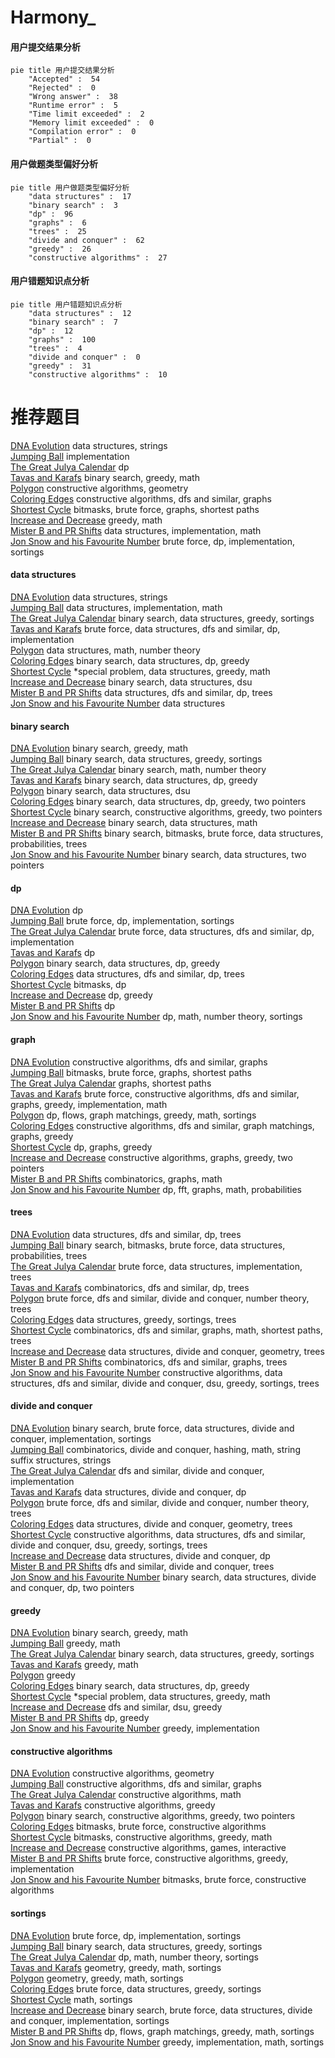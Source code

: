 # Harmony_
<!-- tabs:start -->
#### **用户提交结果分析**

```mermaid
pie title 用户提交结果分析
    "Accepted" :  54
    "Rejected" :  0
    "Wrong answer" :  38
    "Runtime error" :  5
    "Time limit exceeded" :  2
    "Memory limit exceeded" :  0
    "Compilation error" :  0
    "Partial" :  0
```
#### **用户做题类型偏好分析**

```mermaid
pie title 用户做题类型偏好分析
    "data structures" :  17
    "binary search" :  3
    "dp" :  96
    "graphs" :  6
    "trees" :  25
    "divide and conquer" :  62
    "greedy" :  26
    "constructive algorithms" :  27
```
#### **用户错题知识点分析**

```mermaid
pie title 用户错题知识点分析
    "data structures" :  12
    "binary search" :  7
    "dp" :  12
    "graphs" :  100
    "trees" :  4
    "divide and conquer" :  0
    "greedy" :  31
    "constructive algorithms" :  10
```
<!-- tabs:end -->
# 推荐题目
[DNA Evolution](https://codeforces.com/contest/828/problem/E)		data structures,
                        strings		  
[Jumping Ball](http://codeforces.com/problemset/problem/725/A)		implementation		  
[The Great Julya Calendar](http://codeforces.com/problemset/problem/331/C3)		dp		  
[Tavas and Karafs](http://codeforces.com/problemset/problem/535/C)		binary search,
                        greedy,
                        math		  
[Polygon](http://codeforces.com/problemset/problem/306/D)		constructive algorithms,
                        geometry		  
[Coloring Edges](http://codeforces.com/problemset/problem/1217/D)		constructive algorithms,
                        dfs and similar,
                        graphs		  
[Shortest Cycle](https://codeforces.com/contest/1206/problem/D)		bitmasks,
                        brute force,
                        graphs,
                        shortest paths		  
[Increase and Decrease](http://codeforces.com/problemset/problem/246/B)		greedy,
                        math		  
[Mister B and PR Shifts](https://codeforces.com/contest/820/problem/D)		data structures,
                        implementation,
                        math		  
[Jon Snow and his Favourite Number](http://codeforces.com/problemset/problem/768/C)		brute force,
                        dp,
                        implementation,
                        sortings		  
<!-- tabs:start -->
#### **data structures**
[DNA Evolution](https://codeforces.com/contest/828/problem/E)		data structures,
                        strings		  
[Jumping Ball](https://codeforces.com/contest/820/problem/D)		data structures,
                        implementation,
                        math		  
[The Great Julya Calendar](http://codeforces.com/problemset/problem/754/D)		binary search,
                        data structures,
                        greedy,
                        sortings		  
[Tavas and Karafs](http://codeforces.com/problemset/problem/750/D)		brute force,
                        data structures,
                        dfs and similar,
                        dp,
                        implementation		  
[Polygon](https://codeforces.com/contest/447/problem/E)		data structures,
                        math,
                        number theory		  
[Coloring Edges](http://codeforces.com/problemset/problem/1334/F)		binary search,
                        data structures,
                        dp,
                        greedy		  
[Shortest Cycle](http://codeforces.com/problemset/problem/1346/F)		*special problem,
                        data structures,
                        greedy,
                        math		  
[Increase and Decrease](http://codeforces.com/problemset/problem/212/D)		binary search,
                        data structures,
                        dsu		  
[Mister B and PR Shifts](https://codeforces.com/contest/686/problem/D)		data structures,
                        dfs and similar,
                        dp,
                        trees		  
[Jon Snow and his Favourite Number](http://codeforces.com/problemset/problem/38/G)		data structures		  
#### **binary search**
[DNA Evolution](http://codeforces.com/problemset/problem/535/C)		binary search,
                        greedy,
                        math		  
[Jumping Ball](http://codeforces.com/problemset/problem/754/D)		binary search,
                        data structures,
                        greedy,
                        sortings		  
[The Great Julya Calendar](http://codeforces.com/problemset/problem/1223/G)		binary search,
                        math,
                        number theory		  
[Tavas and Karafs](http://codeforces.com/problemset/problem/1334/F)		binary search,
                        data structures,
                        dp,
                        greedy		  
[Polygon](http://codeforces.com/problemset/problem/212/D)		binary search,
                        data structures,
                        dsu		  
[Coloring Edges](http://codeforces.com/problemset/problem/1492/C)		binary search,
                        data structures,
                        dp,
                        greedy,
                        two pointers		  
[Shortest Cycle](http://codeforces.com/problemset/problem/1463/D)		binary search,
                        constructive algorithms,
                        greedy,
                        two pointers		  
[Increase and Decrease](http://codeforces.com/problemset/problem/1490/G)		binary search,
                        data structures,
                        math		  
[Mister B and PR Shifts](http://codeforces.com/problemset/problem/1479/D)		binary search,
                        bitmasks,
                        brute force,
                        data structures,
                        probabilities,
                        trees		  
[Jon Snow and his Favourite Number](http://codeforces.com/problemset/problem/1436/E)		binary search,
                        data structures,
                        two pointers		  
#### **dp**
[DNA Evolution](http://codeforces.com/problemset/problem/331/C3)		dp		  
[Jumping Ball](http://codeforces.com/problemset/problem/768/C)		brute force,
                        dp,
                        implementation,
                        sortings		  
[The Great Julya Calendar](http://codeforces.com/problemset/problem/750/D)		brute force,
                        data structures,
                        dfs and similar,
                        dp,
                        implementation		  
[Tavas and Karafs](http://codeforces.com/problemset/problem/429/B)		dp		  
[Polygon](http://codeforces.com/problemset/problem/1334/F)		binary search,
                        data structures,
                        dp,
                        greedy		  
[Coloring Edges](https://codeforces.com/contest/686/problem/D)		data structures,
                        dfs and similar,
                        dp,
                        trees		  
[Shortest Cycle](https://codeforces.com/contest/544/problem/E)		bitmasks,
                        dp		  
[Increase and Decrease](http://codeforces.com/problemset/problem/1076/F)		dp,
                        greedy		  
[Mister B and PR Shifts](http://codeforces.com/problemset/problem/1433/F)		dp		  
[Jon Snow and his Favourite Number](http://codeforces.com/problemset/problem/1475/G)		dp,
                        math,
                        number theory,
                        sortings		  
#### **graph**
[DNA Evolution](http://codeforces.com/problemset/problem/1217/D)		constructive algorithms,
                        dfs and similar,
                        graphs		  
[Jumping Ball](https://codeforces.com/contest/1206/problem/D)		bitmasks,
                        brute force,
                        graphs,
                        shortest paths		  
[The Great Julya Calendar](http://codeforces.com/problemset/problem/1063/B)		graphs,
                        shortest paths		  
[Tavas and Karafs](http://codeforces.com/problemset/problem/1487/C)		brute force,
                        constructive algorithms,
                        dfs and similar,
                        graphs,
                        greedy,
                        implementation,
                        math		  
[Polygon](http://codeforces.com/problemset/problem/1437/C)		dp,
                        flows,
                        graph matchings,
                        greedy,
                        math,
                        sortings		  
[Coloring Edges](http://codeforces.com/problemset/problem/1470/D)		constructive algorithms,
                        dfs and similar,
                        graph matchings,
                        graphs,
                        greedy		  
[Shortest Cycle](http://codeforces.com/problemset/problem/1476/C)		dp,
                        graphs,
                        greedy		  
[Increase and Decrease](http://codeforces.com/problemset/problem/1304/D)		constructive algorithms,
                        graphs,
                        greedy,
                        two pointers		  
[Mister B and PR Shifts](http://codeforces.com/problemset/problem/1475/C)		combinatorics,
                        graphs,
                        math		  
[Jon Snow and his Favourite Number](http://codeforces.com/problemset/problem/553/E)		dp,
                        fft,
                        graphs,
                        math,
                        probabilities		  
#### **trees**
[DNA Evolution](https://codeforces.com/contest/686/problem/D)		data structures,
                        dfs and similar,
                        dp,
                        trees		  
[Jumping Ball](http://codeforces.com/problemset/problem/1479/D)		binary search,
                        bitmasks,
                        brute force,
                        data structures,
                        probabilities,
                        trees		  
[The Great Julya Calendar](http://codeforces.com/problemset/problem/1511/C)		brute force,
                        data structures,
                        implementation,
                        trees		  
[Tavas and Karafs](http://codeforces.com/problemset/problem/1499/F)		combinatorics,
                        dfs and similar,
                        dp,
                        trees		  
[Polygon](http://codeforces.com/problemset/problem/1491/E)		brute force,
                        dfs and similar,
                        divide and conquer,
                        number theory,
                        trees		  
[Coloring Edges](http://codeforces.com/problemset/problem/1466/D)		data structures,
                        greedy,
                        sortings,
                        trees		  
[Shortest Cycle](http://codeforces.com/problemset/problem/1495/D)		combinatorics,
                        dfs and similar,
                        graphs,
                        math,
                        shortest paths,
                        trees		  
[Increase and Decrease](http://codeforces.com/problemset/problem/1303/G)		data structures,
                        divide and conquer,
                        geometry,
                        trees		  
[Mister B and PR Shifts](http://codeforces.com/problemset/problem/1454/E)		combinatorics,
                        dfs and similar,
                        graphs,
                        trees		  
[Jon Snow and his Favourite Number](http://codeforces.com/problemset/problem/1494/D)		constructive algorithms,
                        data structures,
                        dfs and similar,
                        divide and conquer,
                        dsu,
                        greedy,
                        sortings,
                        trees		  
#### **divide and conquer**
[DNA Evolution](http://codeforces.com/problemset/problem/1461/D)		binary search,
                        brute force,
                        data structures,
                        divide and conquer,
                        implementation,
                        sortings		  
[Jumping Ball](http://codeforces.com/problemset/problem/1466/G)		combinatorics,
                        divide and conquer,
                        hashing,
                        math,
                        string suffix structures,
                        strings		  
[The Great Julya Calendar](http://codeforces.com/problemset/problem/1490/D)		dfs and similar,
                        divide and conquer,
                        implementation		  
[Tavas and Karafs](https://codeforces.com/contest/1483/problem/C)		data structures,
                        divide and conquer,
                        dp		  
[Polygon](http://codeforces.com/problemset/problem/1491/E)		brute force,
                        dfs and similar,
                        divide and conquer,
                        number theory,
                        trees		  
[Coloring Edges](http://codeforces.com/problemset/problem/1303/G)		data structures,
                        divide and conquer,
                        geometry,
                        trees		  
[Shortest Cycle](http://codeforces.com/problemset/problem/1494/D)		constructive algorithms,
                        data structures,
                        dfs and similar,
                        divide and conquer,
                        dsu,
                        greedy,
                        sortings,
                        trees		  
[Increase and Decrease](http://codeforces.com/problemset/problem/1482/E)		data structures,
                        divide and conquer,
                        dp		  
[Mister B and PR Shifts](http://codeforces.com/problemset/problem/566/C)		dfs and similar,
                        divide and conquer,
                        trees		  
[Jon Snow and his Favourite Number](http://codeforces.com/problemset/problem/1428/F)		binary search,
                        data structures,
                        divide and conquer,
                        dp,
                        two pointers		  
#### **greedy**
[DNA Evolution](http://codeforces.com/problemset/problem/535/C)		binary search,
                        greedy,
                        math		  
[Jumping Ball](http://codeforces.com/problemset/problem/246/B)		greedy,
                        math		  
[The Great Julya Calendar](http://codeforces.com/problemset/problem/754/D)		binary search,
                        data structures,
                        greedy,
                        sortings		  
[Tavas and Karafs](http://codeforces.com/problemset/problem/389/A)		greedy,
                        math		  
[Polygon](http://codeforces.com/problemset/problem/1157/C1)		greedy		  
[Coloring Edges](http://codeforces.com/problemset/problem/1334/F)		binary search,
                        data structures,
                        dp,
                        greedy		  
[Shortest Cycle](http://codeforces.com/problemset/problem/1346/F)		*special problem,
                        data structures,
                        greedy,
                        math		  
[Increase and Decrease](http://codeforces.com/problemset/problem/902/B)		dfs and similar,
                        dsu,
                        greedy		  
[Mister B and PR Shifts](http://codeforces.com/problemset/problem/1076/F)		dp,
                        greedy		  
[Jon Snow and his Favourite Number](http://codeforces.com/problemset/problem/1287/A)		greedy,
                        implementation		  
#### **constructive algorithms**
[DNA Evolution](http://codeforces.com/problemset/problem/306/D)		constructive algorithms,
                        geometry		  
[Jumping Ball](http://codeforces.com/problemset/problem/1217/D)		constructive algorithms,
                        dfs and similar,
                        graphs		  
[The Great Julya Calendar](http://codeforces.com/problemset/problem/1391/A)		constructive algorithms,
                        math		  
[Tavas and Karafs](http://codeforces.com/problemset/problem/1493/A)		constructive algorithms,
                        greedy		  
[Polygon](http://codeforces.com/problemset/problem/1463/D)		binary search,
                        constructive algorithms,
                        greedy,
                        two pointers		  
[Coloring Edges](https://codeforces.com/contest/1456/problem/B)		bitmasks,
                        brute force,
                        constructive algorithms		  
[Shortest Cycle](http://codeforces.com/problemset/problem/1492/D)		bitmasks,
                        constructive algorithms,
                        greedy,
                        math		  
[Increase and Decrease](https://codeforces.com/contest/1504/problem/D)		constructive algorithms,
                        games,
                        interactive		  
[Mister B and PR Shifts](https://codeforces.com/contest/1483/problem/A)		brute force,
                        constructive algorithms,
                        greedy,
                        implementation		  
[Jon Snow and his Favourite Number](https://codeforces.com/contest/1457/problem/D)		bitmasks,
                        brute force,
                        constructive algorithms		  
#### **sortings**
[DNA Evolution](http://codeforces.com/problemset/problem/768/C)		brute force,
                        dp,
                        implementation,
                        sortings		  
[Jumping Ball](http://codeforces.com/problemset/problem/754/D)		binary search,
                        data structures,
                        greedy,
                        sortings		  
[The Great Julya Calendar](http://codeforces.com/problemset/problem/1475/G)		dp,
                        math,
                        number theory,
                        sortings		  
[Tavas and Karafs](https://codeforces.com/contest/1496/problem/C)		geometry,
                        greedy,
                        math,
                        sortings		  
[Polygon](http://codeforces.com/problemset/problem/1495/A)		geometry,
                        greedy,
                        math,
                        sortings		  
[Coloring Edges](http://codeforces.com/problemset/problem/1497/A)		brute force,
                        data structures,
                        greedy,
                        sortings		  
[Shortest Cycle](http://codeforces.com/problemset/problem/1427/A)		math,
                        sortings		  
[Increase and Decrease](http://codeforces.com/problemset/problem/1461/D)		binary search,
                        brute force,
                        data structures,
                        divide and conquer,
                        implementation,
                        sortings		  
[Mister B and PR Shifts](http://codeforces.com/problemset/problem/1437/C)		dp,
                        flows,
                        graph matchings,
                        greedy,
                        math,
                        sortings		  
[Jon Snow and his Favourite Number](http://codeforces.com/problemset/problem/1473/A)		greedy,
                        implementation,
                        math,
                        sortings		  
<!-- tabs:end -->
